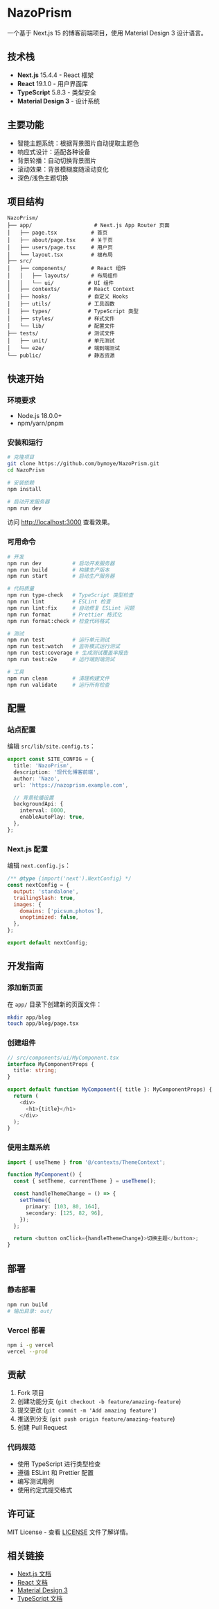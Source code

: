 # NazoPrism

一个基于 Next.js 15 的博客前端项目，使用 Material Design 3 设计语言。

## 技术栈

- **Next.js** 15.4.4 - React 框架
- **React** 19.1.0 - 用户界面库
- **TypeScript** 5.8.3 - 类型安全
- **Material Design 3** - 设计系统

## 主要功能

- 智能主题系统：根据背景图片自动提取主题色
- 响应式设计：适配各种设备
- 背景轮播：自动切换背景图片
- 滚动效果：背景模糊度随滚动变化
- 深色/浅色主题切换

## 项目结构

```
NazoPrism/
├── app/                    # Next.js App Router 页面
│   ├── page.tsx           # 首页
│   ├── about/page.tsx     # 关于页
│   ├── users/page.tsx     # 用户页
│   └── layout.tsx         # 根布局
├── src/
│   ├── components/        # React 组件
│   │   ├── layouts/       # 布局组件
│   │   └── ui/           # UI 组件
│   ├── contexts/         # React Context
│   ├── hooks/            # 自定义 Hooks
│   ├── utils/            # 工具函数
│   ├── types/            # TypeScript 类型
│   ├── styles/           # 样式文件
│   └── lib/              # 配置文件
├── tests/                # 测试文件
│   ├── unit/             # 单元测试
│   └── e2e/              # 端到端测试
└── public/               # 静态资源
```

## 快速开始

### 环境要求

- Node.js 18.0.0+
- npm/yarn/pnpm

### 安装和运行

```bash
# 克隆项目
git clone https://github.com/bymoye/NazoPrism.git
cd NazoPrism

# 安装依赖
npm install

# 启动开发服务器
npm run dev
```

访问 [http://localhost:3000](http://localhost:3000) 查看效果。

### 可用命令

```bash
# 开发
npm run dev          # 启动开发服务器
npm run build        # 构建生产版本
npm run start        # 启动生产服务器

# 代码质量
npm run type-check   # TypeScript 类型检查
npm run lint         # ESLint 检查
npm run lint:fix     # 自动修复 ESLint 问题
npm run format       # Prettier 格式化
npm run format:check # 检查代码格式

# 测试
npm run test         # 运行单元测试
npm run test:watch   # 监听模式运行测试
npm run test:coverage # 生成测试覆盖率报告
npm run test:e2e     # 运行端到端测试

# 工具
npm run clean        # 清理构建文件
npm run validate     # 运行所有检查
```

## 配置

### 站点配置

编辑 `src/lib/site.config.ts`：

```typescript
export const SITE_CONFIG = {
  title: 'NazoPrism',
  description: '现代化博客前端',
  author: 'Nazo',
  url: 'https://nazoprism.example.com',

  // 背景轮播设置
  backgroundApi: {
    interval: 8000,
    enableAutoPlay: true,
  },
};
```

### Next.js 配置

编辑 `next.config.js`：

```javascript
/** @type {import('next').NextConfig} */
const nextConfig = {
  output: 'standalone',
  trailingSlash: true,
  images: {
    domains: ['picsum.photos'],
    unoptimized: false,
  },
};

export default nextConfig;
```

## 开发指南

### 添加新页面

在 `app/` 目录下创建新的页面文件：

```bash
mkdir app/blog
touch app/blog/page.tsx
```

### 创建组件

```typescript
// src/components/ui/MyComponent.tsx
interface MyComponentProps {
  title: string;
}

export default function MyComponent({ title }: MyComponentProps) {
  return (
    <div>
      <h1>{title}</h1>
    </div>
  );
}
```

### 使用主题系统

```typescript
import { useTheme } from '@/contexts/ThemeContext';

function MyComponent() {
  const { setTheme, currentTheme } = useTheme();

  const handleThemeChange = () => {
    setTheme({
      primary: [103, 80, 164],
      secondary: [125, 82, 96],
    });
  };

  return <button onClick={handleThemeChange}>切换主题</button>;
}
```

## 部署

### 静态部署

```bash
npm run build
# 输出目录: out/
```

### Vercel 部署

```bash
npm i -g vercel
vercel --prod
```

## 贡献

1. Fork 项目
2. 创建功能分支 (`git checkout -b feature/amazing-feature`)
3. 提交更改 (`git commit -m 'Add amazing feature'`)
4. 推送到分支 (`git push origin feature/amazing-feature`)
5. 创建 Pull Request

### 代码规范

- 使用 TypeScript 进行类型检查
- 遵循 ESLint 和 Prettier 配置
- 编写测试用例
- 使用约定式提交格式

## 许可证

MIT License - 查看 [LICENSE](LICENSE) 文件了解详情。

## 相关链接

- [Next.js 文档](https://nextjs.org/docs)
- [React 文档](https://react.dev/)
- [Material Design 3](https://m3.material.io/)
- [TypeScript 文档](https://www.typescriptlang.org/docs/)
